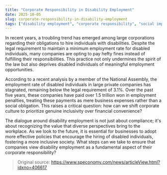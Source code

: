```yaml
---
title: "Corporate Responsibility in Disability Employment"
date: 2025-10-05
slug: corporate-responsibility-in-disability-employment
tags: ["disability employment", "corporate responsibility", "social impact"]
---
```


In recent years, a troubling trend has emerged among large corporations regarding their obligations to hire individuals with disabilities. Despite the legal requirement to maintain a minimum employment rate for disabled individuals, many companies are opting to pay hefty fines instead of fulfilling their responsibilities. This practice not only undermines the spirit of the law but also deprives disabled individuals of meaningful employment opportunities.

According to a recent analysis by a member of the National Assembly, the employment rate of disabled individuals in large private companies has stagnated, remaining below the legal requirement of 3.1%. Over the past five years, these companies have paid over 1.5 trillion won in employment penalties, treating these payments as mere business expenses rather than a social obligation. This raises a critical question: how can we shift corporate culture to prioritize genuine inclusivity over financial convenience?

The dialogue around disability employment is not just about compliance; it's about recognizing the value that diverse perspectives bring to the workplace. As we look to the future, it is essential for businesses to adopt more effective policies that encourage the hiring of disabled individuals, fostering a more inclusive society. What steps can we take to ensure that companies view disability employment as a fundamental aspect of their corporate responsibility?

> Original source: https://www.speconomy.com/news/articleView.html?idxno=406617